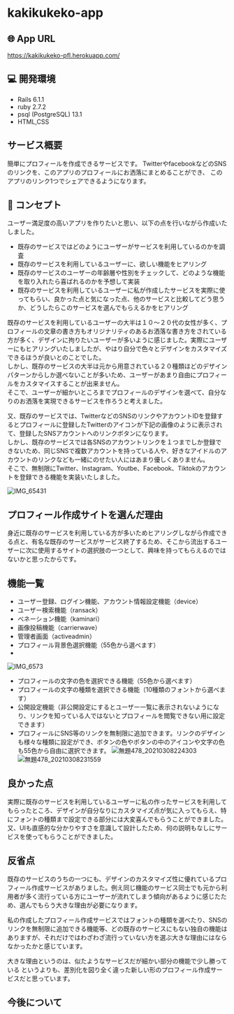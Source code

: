 # kakikukeko-app

## 🌐 App URL

https://kakikukeko-pfl.herokuapp.com/

## 💻 開発環境

- Rails 6.1.1
- ruby 2.7.2
- psql (PostgreSQL) 13.1
- HTML,CSS

## サービス概要

簡単にプロフィールを作成できるサービスです。
TwitterやfacebookなどのSNSのリンクを、このアプリのプロフィールにお洒落にまとめることができ、
このアプリのリンク1つでシェアできるようになります。

## 💬 コンセプト

ユーザー満足度の高いアプリを作りたいと思い、以下の点を行いながら作成いたしました。  
- 既存のサービスではどのようにユーザーがサービスを利用しているのかを調査  
- 既存のサービスを利用しているユーザーに、欲しい機能をヒアリング
- 既存のサービスのユーザーの年齢層や性別をチェックして、どのような機能を取り入れたら喜ばれるのかを予想して実装
- 既存のサービスを利用しているユーザーに私が作成したサービスを実際に使ってもらい、良かった点と気になった点、他のサービスと比較してどう思うか、どうしたらこのサービスを選んでもらえるかをヒアリング

既存のサービスを利用しているユーザーの大半は１０～２０代の女性が多く、プロフィールの文章の書き方もオリジナリティのあるお洒落な書き方をされている方が多く、デザインに拘りたいユーザーが多いように感じました。実際にユーザーにもヒアリングいたしましたが、やはり自分で色々とデザインをカスタマイズできるほうが良いとのことでした。  
しかし、既存のサービスの大半は元から用意されている２０種類ほどのデザインパターンからしか選べないことが多いため、ユーザーがあまり自由にプロフィールをカスタマイスすることが出来ません。  
そこで、ユーザーが細かいところまでプロフィールのデザインを選べて、自分なりのお洒落を実現できるサービスを作ろうと考えました。  

又、既存のサービスでは、TwitterなどのSNSのリンクやアカウントIDを登録するとプロフィールに登録したTwitterのアイコンが下記の画像のように表示されて、登録したSNSアカウントへのリンクボタンになります。  
しかし、既存のサービスでは各SNSのアカウントリンクを１つまでしか登録できないため、同じSNSで複数アカウントを持っている人や、好きなアイドルのアカウントのリンクなども一緒にのせたい人にはあまり優しくありません。  
そこで、無制限にTwitter、Instagram、Youtbe、Facebook、Tiktokのアカウントを登録できる機能を実装いたしました。  

![IMG_65431](https://user-images.githubusercontent.com/76430700/110473292-b7a6d500-8121-11eb-9804-8707115d02b4.png)

## プロフィール作成サイトを選んだ理由

身近に既存のサービスを利用している方が多いためヒアリングしながら作成できる点と、有名な既存のサービスがサービス終了するため、そこから流出するユーザーに次に使用するサイトの選択肢の一つとして、興味を持ってもらえるのではないかと思ったからです。  


## 機能一覧

- ユーザー登録、ログイン機能、アカウント情報設定機能（device）
- ユーザー検索機能（ransack）
- べネーション機能（kaminari）
- 画像投稿機能（carrierwave）
- 管理者画面（activeadmin）
- プロフィール背景色選択機能（55色から選べます）
- 
 ![IMG_6573](https://user-images.githubusercontent.com/76430700/110329971-97631180-8060-11eb-9cbc-5c3631e409d4.png)
 
- プロフィールの文字の色を選択できる機能（55色から選べます）
- プロフィールの文字の種類を選択できる機能（10種類のフォントから選べます）
- 公開設定機能（非公開設定にするとユーザー一覧に表示されないようになり、リンクを知っている人ではないとプロフィールを閲覧できない用に設定できます）
- プロフィールにSNS等のリンクを無制限に追加できます。リンクのデザインも様々な種類に設定ができ、ボタンの色やボタンの中のアイコンや文字の色も55色から自由に選択できます。
![無題478_20210308224303](https://user-images.githubusercontent.com/76430700/110329607-2e7b9980-8060-11eb-8e0e-3a22e334570b.png)
![無題478_20210308231559](https://user-images.githubusercontent.com/76430700/110333074-83211380-8064-11eb-868f-f482d056c2ac.png)

## 良かった点

実際に既存のサービスを利用しているユーザーに私の作ったサービスを利用してもらったところ、デザインが自分なりにカスタマイズ点が気に入ってもらえ、特にフォントの種類まで設定できる部分には大変喜んでもらうことができました。  
又、UIも直感的な分かりやすさを意識して設計したため、何の説明もなしにサービスを使ってもらうことができました。  

## 反省点

既存のサービスのうちの一つにも、デザインのカスタマイズ性に優れているプロフィール作成サービスがありました。例え同じ機能のサービス同士でも元から利用者が多く流行っている方にユーザーが流れてしまう傾向があるように感じたため、選んでもらう大きな理由が必要になります。  

私の作成したプロフィール作成サービスではフォントの種類を選べたり、SNSのリンクを無制限に追加できる機能等、どの既存のサービスにもない独自の機能はありますが、それだけではわざわざ流行っていない方を選ぶ大きな理由にはならなかったかと感じています。  

大きな理由というのは、似たようなサービスだが細かい部分の機能で少し勝っている というよりも、差別化を図り全く違った新しい形のプロフィール作成サービスだと思っています。  

## 今後について
